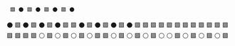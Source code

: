      🟩 ⚫ 🟩 ⚫ 🟩 ⚫ 🟩 ⚫  
⚫ 🟩 ⚫ 🟩 ⚫ 🟩 ⚫ 🟩 
🟩 ⚫ 🟩 ⚫ 🟩 ⚫ 🟩 ⚫ 
🟩 🟩 🟩 🟩 🟩 🟩 🟩 🟩 
🟩 🟩 🟩 🟩 🟩 🟩 🟩 🟩 
⚪ 🟩 ⚪ 🟩 ⚪ 🟩 ⚪ 🟩 
🟩 ⚪ 🟩 ⚪ 🟩 ⚪ 🟩 ⚪ 
⚪ 🟩 ⚪ 🟩 ⚪ 🟩 ⚪ 🟩 
